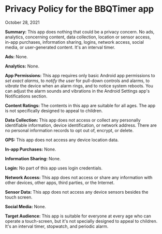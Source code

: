 # Privacy Policy for the BBQTimer app

October 28, 2021

**Summary:** This app does nothing that could be a privacy concern. No ads, analytics, concerning content,
data collection, location or sensor access, in-app purchases, information sharing, logins, network access,
social media, or user-generated content. It's an interval timer.

**Ads:** None.

**Analytics:** None.

**App Permissions:** This app requires only basic Android app permissions to _set exact alarms_, to _notify the user_ for pull-down controls and alarms, to _vibrate_ the device when an alarm rings, and to notice system reboots. You can adjust the alarm sounds and vibrations in the Android Settings app's Notifications section.

**Content Ratings:** The contents in this app are suitable for all ages. The app is not specifically designed to appeal to children.

**Data Collection:** This app does not access or collect any personally identifiable information, device identification, or network address. There are no personal information records to opt out of, encrypt, or delete.

**GPS:** This app does not access any device location data.

**In-app Purchases:** None.

**Information Sharing:** None.

**Login:** No part of this app uses login credentials.

**Network Access:** This app does not access or share any information with other devices, other apps, third parties, or the Internet.

**Sensor Data:** This app does not access any device sensors besides the touch screen.

**Social Media:** None.

**Target Audience:** This app is suitable for everyone at every age who can operate a touch-screen, but it's not specially designed to appeal to children. It's an interval timer, stopwatch, and periodic alarm.
